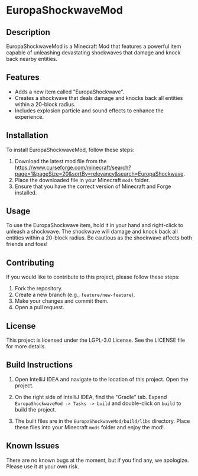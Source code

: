 # EuropaShockwaveMod
## Description
EuropaShockwaveMod is a Minecraft Mod that features a powerful item capable of unleashing devastating shockwaves that damage and knock back nearby entities.

## Features
- Adds a new item called "EuropaShockwave".
- Creates a shockwave that deals damage and knocks back all entities within a 20-block radius.
- Includes explosion particle and sound effects to enhance the experience.

## Installation

To install EuropaShockwaveMod, follow these steps:

1. Download the latest mod file from the https://www.curseforge.com/minecraft/search?page=1&pageSize=20&sortBy=relevancy&search=EuropaShockwave.
2. Place the downloaded file in your Minecraft `mods` folder.
3. Ensure that you have the correct version of Minecraft and Forge installed.

## Usage
To use the EuropaShockwave item, hold it in your hand and right-click to unleash a shockwave. The shockwave will damage and knock back all entities within a 20-block radius. Be cautious as the shockwave affects both friends and foes!

## Contributing

If you would like to contribute to this project, please follow these steps:

1. Fork the repository.
2. Create a new branch (e.g., `feature/new-feature`).
3. Make your changes and commit them.
4. Open a pull request.

## License
This project is licensed under the LGPL-3.0 License. See the LICENSE file for more details.

## Build Instructions
1. Open IntelliJ IDEA and navigate to the location of this project. Open the project.

2. On the right side of IntelliJ IDEA, find the "Gradle" tab. Expand `EuropaShockwaveMod -> Tasks -> build` and double-click on `build` to build the project.

3. The built files are in the `EuropaShockwaveMod/build/libs` directory.
   Place these files into your Minecraft `mods` folder and enjoy the mod!

## Known Issues
There are no known bugs at the moment, but if you find any, we apologize. Please use it at your own risk.


